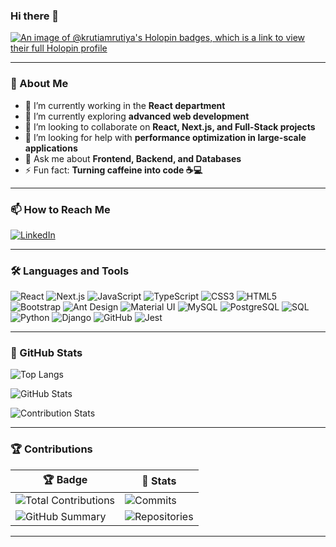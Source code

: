 ### Hi there 👋  

[![An image of @krutiamrutiya's Holopin badges, which is a link to view their full Holopin profile](https://holopin.me/krutiamrutiya)](https://holopin.io/@krutiamrutiya)

---

### 🚀 About Me  

- 🔭 I’m currently working in the **React department**  
- 🌱 I’m currently exploring **advanced web development**  
- 👯 I’m looking to collaborate on **React, Next.js, and Full-Stack projects**  
- 🤔 I’m looking for help with **performance optimization in large-scale applications**  
- 💬 Ask me about **Frontend, Backend, and Databases**  
- ⚡ Fun fact: **Turning caffeine into code ☕💻**  

---

### 📫 How to Reach Me  

[![LinkedIn](https://img.shields.io/badge/LinkedIn-Kruti_Amrutiya-blue?style=flat-square&logo=linkedin)](https://www.linkedin.com/in/kruti-amrutiya-5a4a9315b/)  

---

### 🛠️ Languages and Tools  

![React](https://img.shields.io/badge/React-20232A?style=for-the-badge&logo=react&logoColor=61DAFB)
![Next.js](https://img.shields.io/badge/Next.js-000000?style=for-the-badge&logo=nextdotjs&logoColor=white)
![JavaScript](https://img.shields.io/badge/JavaScript-F7DF1E?style=for-the-badge&logo=javascript&logoColor=black)
![TypeScript](https://img.shields.io/badge/TypeScript-3178C6?style=for-the-badge&logo=typescript&logoColor=white)
![CSS3](https://img.shields.io/badge/CSS3-1572B6?style=for-the-badge&logo=css3&logoColor=white)
![HTML5](https://img.shields.io/badge/HTML5-E34F26?style=for-the-badge&logo=html5&logoColor=white)
![Bootstrap](https://img.shields.io/badge/Bootstrap-563D7C?style=for-the-badge&logo=bootstrap&logoColor=white)
![Ant Design](https://img.shields.io/badge/Ant_Design-0170FE?style=for-the-badge&logo=antdesign&logoColor=white)
![Material UI](https://img.shields.io/badge/Material_UI-007FFF?style=for-the-badge&logo=mui&logoColor=white)
![MySQL](https://img.shields.io/badge/MySQL-4479A1?style=for-the-badge&logo=mysql&logoColor=white)
![PostgreSQL](https://img.shields.io/badge/PostgreSQL-336791?style=for-the-badge&logo=postgresql&logoColor=white)
![SQL](https://img.shields.io/badge/SQL-025E8C?style=for-the-badge&logo=databricks&logoColor=white)
![Python](https://img.shields.io/badge/Python-3776AB?style=for-the-badge&logo=python&logoColor=white)
![Django](https://img.shields.io/badge/Django-092E20?style=for-the-badge&logo=django&logoColor=white)
![GitHub](https://img.shields.io/badge/GitHub-181717?style=for-the-badge&logo=github&logoColor=white)
![Jest](https://img.shields.io/badge/Jest-C21325?style=for-the-badge&logo=jest&logoColor=white)

---

### 🌟 GitHub Stats  

![Top Langs](https://github-readme-stats.vercel.app/api/top-langs/?username=KrutiAmrutiya&layout=compact)  

![GitHub Stats](https://github-readme-stats.vercel.app/api?username=KrutiAmrutiya&show_icons=true&theme=radical)  

![Contribution Stats](https://github-readme-streak-stats.herokuapp.com/?user=KrutiAmrutiya)  

---

### 🏆 Contributions  

| 🏆 Badge | 🏅 Stats |
|----------|---------|
| ![Total Contributions](https://github-profile-summary-cards.vercel.app/api/cards/profile-details?username=KrutiAmrutiya&theme=radical) | ![Commits](https://github-profile-summary-cards.vercel.app/api/cards/productive-time?username=KrutiAmrutiya&theme=radical&utcOffset=8) |
| ![GitHub Summary](https://github-profile-summary-cards.vercel.app/api/cards/stats?username=KrutiAmrutiya&theme=radical) | ![Repositories](https://github-profile-summary-cards.vercel.app/api/cards/repos-per-language?username=KrutiAmrutiya&theme=radical) |

---
